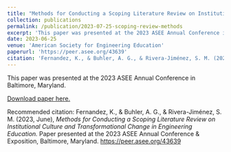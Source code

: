 ```yaml
---
title: "Methods for Conducting a Scoping Literature Review on Institutional Culture and Transformational Change in Engineering Education"
collection: publications
permalink: /publication/2023-07-25-scoping-review-methods
excerpt: 'This paper was presented at the 2023 ASEE Annual Conference in Baltimore, Maryland.'
date: 2023-06-25
venue: 'American Society for Engineering Education'
paperurl: 'https://peer.asee.org/43639'
citation: 'Fernandez, K., & Buhler, A. G., & Rivera-Jiménez, S. M. (2023, June), Methods for Conducting a Scoping Literature Review on Institutional Culture and Transformational Change in Engineering Education Paper presented at 2023 ASEE Annual Conference & Exposition, Baltimore, Maryland. https://peer.asee.org/43639'
---
```

This paper was presented at the 2023 ASEE Annual Conference in Baltimore, Maryland.

[Download paper here.](https://github.com/KassSTEM/KassSTEM.github.io/blob/0aafd74172157b655cf470af18bd08fed6942e58/files/methods-for-conducting-a-scoping-literature-review-on-institutional-culture-and-transformational-change-in-engineering-education.pdf)

Recommended citation: Fernandez, K., & Buhler, A. G., & Rivera-Jiménez, S. M. (2023, June), <i>Methods for Conducting a Scoping Literature Review on Institutional Culture and Transformational Change in Engineering Education.</i> Paper presented at the 2023 ASEE Annual Conference & Exposition, Baltimore, Maryland. https://peer.asee.org/43639
